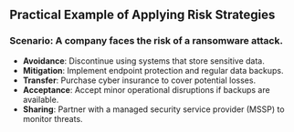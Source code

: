 ## Practical Example of Applying Risk Strategies
### Scenario: A company faces the risk of a ransomware attack.
- **Avoidance**: Discontinue using systems that store sensitive data.
- **Mitigation**: Implement endpoint protection and regular data backups.
- **Transfer**: Purchase cyber insurance to cover potential losses.
- **Acceptance**: Accept minor operational disruptions if backups are available.
- **Sharing**: Partner with a managed security service provider (MSSP) to monitor threats.
